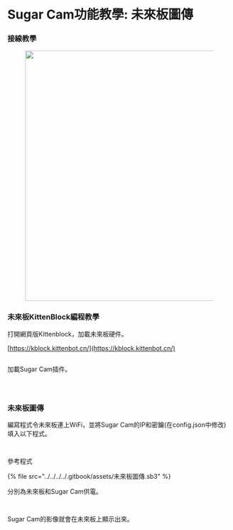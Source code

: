 # Sugar Cam功能教學: 未來板圖傳

### 接線教學

<figure><img src="../../../../.gitbook/assets/cam_edu_wire.png" alt="" width="563"><figcaption></figcaption></figure>

### 未來板KittenBlock編程教學

打開網頁版Kittenblock，加載未來板硬件。

[https://kblock.kittenbot.cn/](https://kblock.kittenbot.cn/)

<figure><img src="../../../../.gitbook/assets/cam_kb10.png" alt=""><figcaption></figcaption></figure>

加載Sugar Cam插件。

<div>

<figure><img src="../../../../.gitbook/assets/cam_kb1.png" alt=""><figcaption></figcaption></figure>

 

<figure><img src="../../../../.gitbook/assets/cam_kb2.png" alt=""><figcaption></figcaption></figure>

</div>

<figure><img src="../../../../.gitbook/assets/cam_kb3.png" alt=""><figcaption></figcaption></figure>

### 未來板圖傳

編寫程式令未來板連上WiFi，並將Sugar Cam的IP和密鑰(在config.json中修改)填入以下程式。

<div>

<figure><img src="../../../../.gitbook/assets/cam_kb4 (1).png" alt=""><figcaption></figcaption></figure>

 

<figure><img src="../../../../.gitbook/assets/cam_kb5.png" alt=""><figcaption></figcaption></figure>

</div>

參考程式



{% file src="../../../../.gitbook/assets/未來板圖傳.sb3" %}

分別為未來板和Sugar Cam供電。

<div>

<figure><img src="../../../../.gitbook/assets/cam_kb6.png" alt=""><figcaption></figcaption></figure>

 

<figure><img src="../../../../.gitbook/assets/cam_kb7.png" alt=""><figcaption></figcaption></figure>

</div>

Sugar Cam的影像就會在未來板上顯示出來。

<div>

<figure><img src="../../../../.gitbook/assets/cam_kb8.jpg" alt=""><figcaption></figcaption></figure>

 

<figure><img src="../../../../.gitbook/assets/cam_kb9.jpg" alt=""><figcaption></figcaption></figure>

</div>
